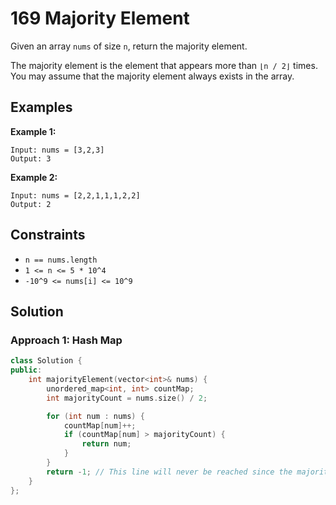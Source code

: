 # 169 Majority Element

Given an array `nums` of size `n`, return the majority element.

The majority element is the element that appears more than `⌊n / 2⌋` times. You may assume that the majority element always exists in the array.

## Examples

**Example 1:**
```
Input: nums = [3,2,3]
Output: 3
```

**Example 2:**
```
Input: nums = [2,2,1,1,1,2,2]
Output: 2
```

## Constraints
- `n == nums.length`
- `1 <= n <= 5 * 10^4`
- `-10^9 <= nums[i] <= 10^9`

## Solution

### Approach 1: Hash Map

```c++
class Solution {
public:
    int majorityElement(vector<int>& nums) {
        unordered_map<int, int> countMap;
        int majorityCount = nums.size() / 2;

        for (int num : nums) {
            countMap[num]++;
            if (countMap[num] > majorityCount) {
                return num;
            }
        }
        return -1; // This line will never be reached since the majority element always exists
    }
};
```

